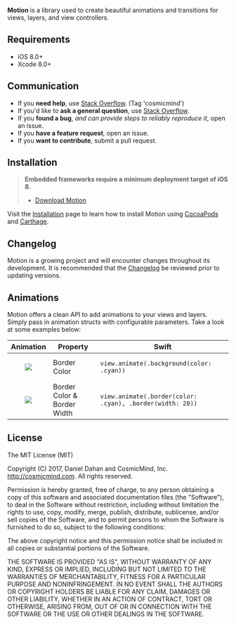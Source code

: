 **Motion** is a library used to create beautiful animations and transitions for views, layers, and view controllers.
 
## Requirements

* iOS 8.0+
* Xcode 8.0+

## Communication

- If you **need help**, use [Stack Overflow](http://stackoverflow.com/questions/tagged/cosmicmind). (Tag 'cosmicmind')
- If you'd like to **ask a general question**, use [Stack Overflow](http://stackoverflow.com/questions/tagged/cosmicmind).
- If you **found a bug**, _and can provide steps to reliably reproduce it_, open an issue.
- If you **have a feature request**, open an issue.
- If you **want to contribute**, submit a pull request.

## Installation

> **Embedded frameworks require a minimum deployment target of iOS 8.**
> - [Download Motion](https://github.com/CosmicMind/Motion/archive/master.zip)

Visit the [Installation](https://github.com/CosmicMind/Motion/wiki/Installation) page to learn how to install Motion using [CocoaPods](http://cocoapods.org) and [Carthage](https://github.com/Carthage/Carthage).

## Changelog

Motion is a growing project and will encounter changes throughout its development. It is recommended that the [Changelog](https://github.com/CosmicMind/Motion/wiki/Changelog) be reviewed prior to updating versions.

## Animations

Motion offers a clean API to add animations to your views and layers. Simply pass in animation structs with configurable parameters. Take a look at some examples below: 

<table>
  <thead><tr><th>Animation</th><th>Property</th><th>Swift</th></tr></thead>
  <tbody>
    <tr>
      <td align="center"><img src="http://www.cosmicmind.com/motion/background_color.gif" /></td>
      <td>Border Color</td>
      <td><pre><code class="language-swift">view.animate(.background(color: .cyan))</code></pre></td>
    </tr>
    <tr>
      <td align="center"><img src="http://www.cosmicmind.com/motion/border_color.gif" /></td>
      <td>Border Color & Border Width</td>
      <td><pre><code class="language-swift">view.animate(.border(color: .cyan), .border(width: 20))</code></pre></td>
    </tr>
  </tbody>
</table>

## License

The MIT License (MIT)

Copyright (C) 2017, Daniel Dahan and CosmicMind, Inc. <http://cosmicmind.com>.
All rights reserved.

Permission is hereby granted, free of charge, to any person obtaining a copy
of this software and associated documentation files (the "Software"), to deal
in the Software without restriction, including without limitation the rights
to use, copy, modify, merge, publish, distribute, sublicense, and/or sell
copies of the Software, and to permit persons to whom the Software is
furnished to do so, subject to the following conditions:

The above copyright notice and this permission notice shall be included in
all copies or substantial portions of the Software.

THE SOFTWARE IS PROVIDED "AS IS", WITHOUT WARRANTY OF ANY KIND, EXPRESS OR
IMPLIED, INCLUDING BUT NOT LIMITED TO THE WARRANTIES OF MERCHANTABILITY,
FITNESS FOR A PARTICULAR PURPOSE AND NONINFRINGEMENT. IN NO EVENT SHALL THE
AUTHORS OR COPYRIGHT HOLDERS BE LIABLE FOR ANY CLAIM, DAMAGES OR OTHER
LIABILITY, WHETHER IN AN ACTION OF CONTRACT, TORT OR OTHERWISE, ARISING FROM,
OUT OF OR IN CONNECTION WITH THE SOFTWARE OR THE USE OR OTHER DEALINGS IN
THE SOFTWARE.
